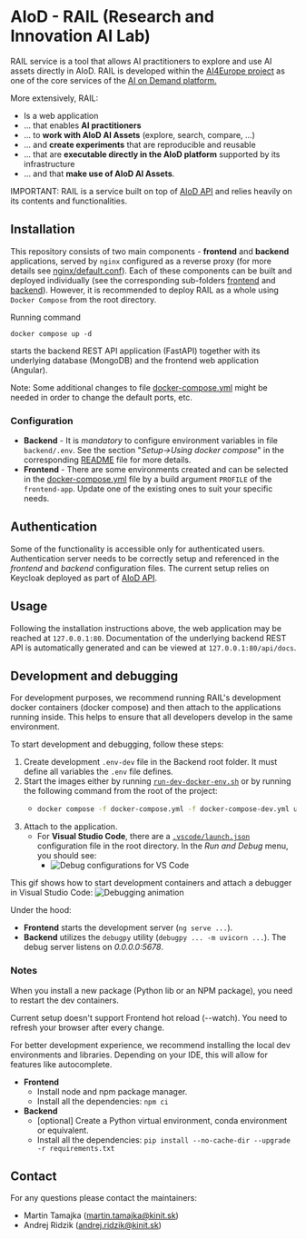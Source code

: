 # AIoD - RAIL (Research and Innovation AI Lab)
RAIL service is a tool that allows AI practitioners to explore and use AI assets directly in AIoD.
RAIL is developed within the <a href="https://ai4europe.eu" target="_blank">AI4Europe project</a> as one of the core services of the <a href="https://aiod.eu" target="_blank">AI on Demand platform.</a>

More extensively, RAIL:
* Is a web application
* … that enables **AI practitioners**
* … to **work with AIoD AI Assets** (explore, search, compare, …)
* … and **create experiments** that are reproducible and reusable
* … that are **executable directly in the AIoD platform** supported by its infrastructure
* … and that **make use of AIoD AI Assets**.

IMPORTANT: RAIL is a service built on top of [AIoD API](https://github.com/aiondemand/AIOD-rest-api)
and relies heavily on its contents and functionalities.

## Installation
This repository consists of two main components - **frontend** and **backend** applications,
served by `nginx` configured as a reverse proxy (for more details see [nginx/default.conf](nginx/default.conf)).
Each of these components can be built and deployed individually (see the corresponding sub-folders [frontend](frontend) and [backend](backend)).
However, it is recommended to deploy RAIL as a whole using `Docker Compose` from the root directory.

Running command
```shell
docker compose up -d
```
starts the backend REST API application (FastAPI) together with its underlying database (MongoDB)
and the frontend web application (Angular).

Note: Some additional changes to file [docker-compose.yml](docker-compose.yml) might be needed
in order to change the default ports, etc.

### Configuration
* **Backend** - It is _mandatory_ to configure environment variables in file `backend/.env`.
  See the section "_Setup->Using docker compose_" in the corresponding [README](backend/README.md) file for more details.
* **Frontend** - There are some environments created and can be selected in the [docker-compose.yml](docker-compose.yml) file
  by a build argument `PROFILE` of the `frontend-app`. Update one of the existing ones to suit your specific needs.

## Authentication
Some of the functionality is accessible only for authenticated users.
Authentication server needs to be correctly setup and referenced in the _frontend_ and _backend_ configuration files.
The current setup relies on Keycloak deployed as part of [AIoD API](https://github.com/aiondemand/AIOD-rest-api).

## Usage
Following the installation instructions above, the web application may be reached at `127.0.0.1:80`.
Documentation of the underlying backend REST API is automatically generated and can be viewed at `127.0.0.1:80/api/docs`.

## Development and debugging
For development purposes, we recommend running RAIL's development docker containers (docker compose) and then attach to the applications running inside. This helps to ensure that all developers develop in the same environment.

To start development and debugging, follow these steps:
1. Create development `.env-dev` file in the Backend root folder. It must define all variables the `.env` file defines.
1. Start the images either by running [`run-dev-docker-env.sh`](./run-dev-docker-env.sh) or by running the following command from the root of the project:   
    * ```bash 
      docker compose -f docker-compose.yml -f docker-compose-dev.yml up -d --build
      ```
1. Attach to the application.
    * For **Visual Studio Code**, there are a [`.vscode/launch.json`](.vscode/launch.json) configuration file in the root directory. In the *Run and Debug* menu, you should see:
        * ![Debug configurations for VS Code](images/image.png)

This gif shows how to start development containers and attach a debugger in Visual Studio Code:
![Debugging animation](images/debugging-demo-animation.gif)

Under the hood:
* **Frontend** starts the development server (`ng serve ...`).
* **Backend** utilizes the `debugpy` utility (`debugpy ... -m uvicorn ...`). The debug server listens on *0.0.0.0:5678*.

### Notes
When you install a new package (Python lib or an NPM package), you need to restart the dev containers.

Current setup doesn't support Frontend hot reload (--watch). You need to refresh your browser after every change.

For better development experience, we recommend installing the local dev environments and libraries. Depending on your IDE, this will allow for features like autocomplete.
* **Frontend**
    * Install node and npm package manager.
    * Install all the dependencies: `npm ci`
* **Backend**
    * [optional] Create a Python virtual environment, conda environment or equivalent.
    * Install all the dependencies: `pip install --no-cache-dir --upgrade -r requirements.txt`


## Contact
For any questions please contact the maintainers:
* Martin Tamajka ([martin.tamajka@kinit.sk](mailto:martin.tamajka@kinit.sk))
* Andrej Ridzik ([andrej.ridzik@kinit.sk](mailto:andrej.ridzik@kinit.sk))
